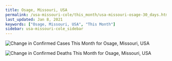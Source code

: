 ```yaml
---
title: Osage, Missouri, USA
permalink: /usa-missouri-cole/this_month/usa-missouri-osage-30_days.html
last_updated: Jan 8, 2021
keywords: ["Osage, Missouri, USA", "This Month"]
sidebar: usa-missouri-cole_sidebar
---
```


![Change in Confirmed Cases This Month for Osage, Missouri, USA](/covid_tracker/images/graphs/usa-missouri-osage-delta_confirmed-30_days_graph.png)

![Change in Confirmed Deaths This Month for Osage, Missouri, USA](/covid_tracker/images/graphs/usa-missouri-osage-delta_deaths-30_days_graph.png)
